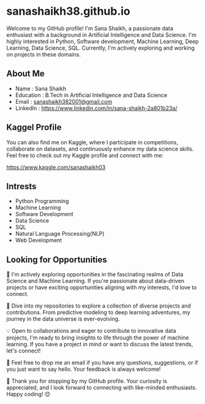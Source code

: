 # sanashaikh38.github.io
Welcome to my GitHub profile! I'm Sana Shaikh, a passionate data enthusiast with a background in Artificial Intelligence and Data Science.
I'm highly interested in Python,  Software development, Machine Learning, Deep Learning, Data Science, SQL.  Currently, I'm actively exploring
and working on projects in these domains.



## About Me
- Name : Sana Shaikh
- Education : B.Tech in Artificial Intelligence and Data Science
- Email : sanashaikh382001@gmail.com
- LinkedIn : https://www.linkedin.com/in/sana-shaikh-2a801b23a/

## Kaggel Profile
You can also find me on Kaggle, where I participate in competitions, collaborate on datasets, and continuously enhance my data science skills.
Feel free to check out my Kaggle profile and connect with me:

https://www.kaggle.com/sanashaikh03
  
## Intrests
- Python Programming
- Machine Learning
- Software Development
- Data Science
- SQL
- Natural Language Processing(NLP)
- Web Development

## Looking for Opportunities

👋 I'm actively exploring opportunities in the fascinating realms of Data Science and Machine Learning. If you're passionate about data-driven projects or have exciting opportunities aligning with my interests, I'd love to connect.

🚀 Dive into my repositories to explore a collection of diverse projects and contributions. From predictive modeling to deep learning adventures, my journey in the data universe is ever-evolving.

💡 Open to collaborations and eager to contribute to innovative data projects, I'm ready to bring insights to life through the power of machine learning. If you have a project in mind or want to discuss the latest trends, let's connect!

📧 Feel free to drop me an email if you have any questions, suggestions, or if you just want to say hello. Your feedback is always welcome!

🙏 Thank you for stopping by my GitHub profile. Your curiosity is appreciated, and I look forward to connecting with like-minded enthusiasts.
Happy coding! 😊
